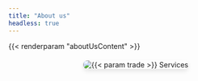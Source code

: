 ```yaml
---
title: "About us"
headless: true
---
```


{{< renderparam "aboutUsContent" >}}

<div style="text-align: center; margin-top: 20px;">
  <img src="/images/trades/{{< param trade >}}/2.webp" alt="{{< param trade >}} Services" style="max-width: 100%; height: auto; border-radius: 8px; box-shadow: 0 4px 8px rgba(0,0,0,0.1);">
</div>